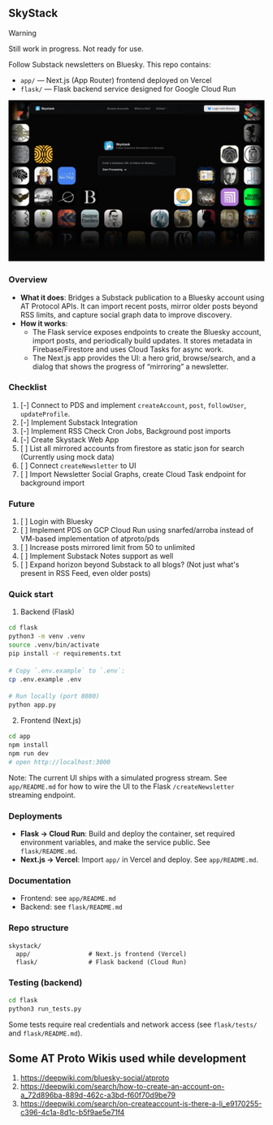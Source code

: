 ## SkyStack

> [!WARNING]
> Still work in progress. Not ready for use.

Follow Substack newsletters on Bluesky. This repo contains:

-   `app/` — Next.js (App Router) frontend deployed on Vercel
-   `flask/` — Flask backend service designed for Google Cloud Run

![UI](ui.png)

### Overview

-   **What it does**: Bridges a Substack publication to a Bluesky account using AT Protocol APIs. It can import recent posts, mirror older posts beyond RSS limits, and capture social graph data to improve discovery.
-   **How it works**:
    -   The Flask service exposes endpoints to create the Bluesky account, import posts, and periodically build updates. It stores metadata in Firebase/Firestore and uses Cloud Tasks for async work.
    -   The Next.js app provides the UI: a hero grid, browse/search, and a dialog that shows the progress of “mirroring” a newsletter.

### Checklist

1. [-] Connect to PDS and implement `createAccount`, `post`, `followUser`, `updateProfile`.
2. [-] Implement Substack Integration
3. [-] Implement RSS Check Cron Jobs, Background post imports
4. [-] Create Skystack Web App
5. [ ] List all mirrored accounts from firestore as static json for search (Currently using mock data)
6. [ ] Connect `createNewsletter` to UI
7. [ ] Import Newsletter Social Graphs, create Cloud Task endpoint for background import

### Future

1. [ ] Login with Bluesky
2. [ ] Implement PDS on GCP Cloud Run using snarfed/arroba instead of VM-based implementation of atproto/pds
3. [ ] Increase posts mirrored limit from 50 to unlimited
4. [ ] Implement Substack Notes support as well
5. [ ] Expand horizon beyond Substack to all blogs? (Not just what's present in RSS Feed, even older posts)

### Quick start

1. Backend (Flask)

```bash
cd flask
python3 -m venv .venv
source .venv/bin/activate
pip install -r requirements.txt

# Copy `.env.example` to `.env`:
cp .env.example .env

# Run locally (port 8080)
python app.py
```

2. Frontend (Next.js)

```bash
cd app
npm install
npm run dev
# open http://localhost:3000
```

Note: The current UI ships with a simulated progress stream. See `app/README.md` for how to wire the UI to the Flask `/createNewsletter` streaming endpoint.

### Deployments

-   **Flask → Cloud Run**: Build and deploy the container, set required environment variables, and make the service public. See `flask/README.md`.
-   **Next.js → Vercel**: Import `app/` in Vercel and deploy. See `app/README.md`.

### Documentation

-   Frontend: see `app/README.md`
-   Backend: see `flask/README.md`

### Repo structure

```
skystack/
  app/                # Next.js frontend (Vercel)
  flask/              # Flask backend (Cloud Run)
```

### Testing (backend)

```bash
cd flask
python3 run_tests.py
```

Some tests require real credentials and network access (see `flask/tests/` and `flask/README.md`).

## Some AT Proto Wikis used while development

1. https://deepwiki.com/bluesky-social/atproto
2. https://deepwiki.com/search/how-to-create-an-account-on-a_72d896ba-889d-462c-a3bd-f60f70d9be79
3. https://deepwiki.com/search/on-createaccount-is-there-a-li_e9170255-c396-4c1a-8d1c-b5f9ae5e71f4
